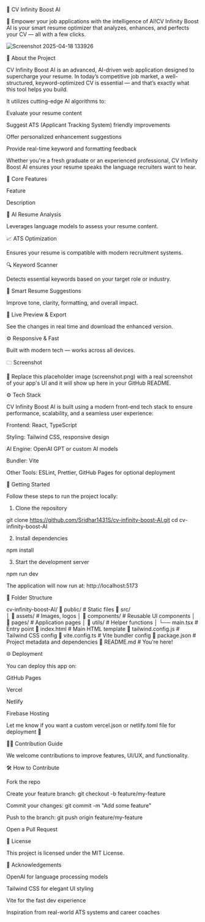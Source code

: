 💼 CV Infinity Boost AI

🚀 Empower your job applications with the intelligence of AI!CV Infinity Boost AI is your smart resume optimizer that analyzes, enhances, and perfects your CV — all with a few clicks.




![Screenshot 2025-04-18 133926](https://github.com/user-attachments/assets/e5f44885-9211-45fb-8bce-ad7183dee67d)






🧠 About the Project

CV Infinity Boost AI is an advanced, AI-driven web application designed to supercharge your resume. In today’s competitive job market, a well-structured, keyword-optimized CV is essential — and that’s exactly what this tool helps you build.

It utilizes cutting-edge AI algorithms to:

Evaluate your resume content

Suggest ATS (Applicant Tracking System) friendly improvements

Offer personalized enhancement suggestions

Provide real-time keyword and formatting feedback

Whether you're a fresh graduate or an experienced professional, CV Infinity Boost AI ensures your resume speaks the language recruiters want to hear.

🎯 Core Features

Feature

Description

🤖 AI Resume Analysis

Leverages language models to assess your resume content.

📈 ATS Optimization

Ensures your resume is compatible with modern recruitment systems.

🔍 Keyword Scanner

Detects essential keywords based on your target role or industry.

📁 Smart Resume Suggestions

Improve tone, clarity, formatting, and overall impact.

📄 Live Preview & Export

See the changes in real time and download the enhanced version.

⚙️ Responsive & Fast

Built with modern tech — works across all devices.

🗀 Screenshot

📝 Replace this placeholder image (screenshot.png) with a real screenshot of your app's UI and it will show up here in your GitHub README.



⚙️ Tech Stack

CV Infinity Boost AI is built using a modern front-end tech stack to ensure performance, scalability, and a seamless user experience:

Frontend: React, TypeScript

Styling: Tailwind CSS, responsive design

AI Engine: OpenAI GPT or custom AI models

Bundler: Vite

Other Tools: ESLint, Prettier, GitHub Pages for optional deployment

🚀 Getting Started

Follow these steps to run the project locally:

1. Clone the repository

git clone https://github.com/Sridhar1431S/cv-infinity-boost-AI.git
cd cv-infinity-boost-AI

2. Install dependencies

npm install

3. Start the development server

npm run dev

The application will now run at: http://localhost:5173

📂 Folder Structure

cv-infinity-boost-AI/
🔹 public/                 # Static files
🔹 src/                   
│   🔹 assets/             # Images, logos
│   🔹 components/         # Reusable UI components
│   🔹 pages/              # Application pages
│   🔹 utils/              # Helper functions
│   └── main.tsx            # Entry point
🔹 index.html              # Main HTML template
🔹 tailwind.config.js      # Tailwind CSS config
🔹 vite.config.ts          # Vite bundler config
🔹 package.json            # Project metadata and dependencies
🔹 README.md               # You’re here!

🌐 Deployment

You can deploy this app on:

GitHub Pages

Vercel

Netlify

Firebase Hosting

Let me know if you want a custom vercel.json or netlify.toml file for deployment 🚀

🧑‍💻 Contribution Guide

We welcome contributions to improve features, UI/UX, and functionality.

🛠 How to Contribute

Fork the repo

Create your feature branch: git checkout -b feature/my-feature

Commit your changes: git commit -m "Add some feature"

Push to the branch: git push origin feature/my-feature

Open a Pull Request

🧓 License

This project is licensed under the MIT License.

🙌 Acknowledgements

OpenAI for language processing models

Tailwind CSS for elegant UI styling

Vite for the fast dev experience

Inspiration from real-world ATS systems and career coaches

